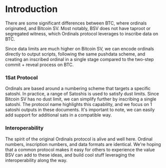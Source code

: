 # Introduction

There are some significant differences between BTC, where ordinals originated, and Bitcoin SV. Most notably, BSV does not have taproot or segregated witness, which Ordinals protocol leverages to inscribe data on BTC.

Since data limits are much higher on Bitcoin SV, we can encode ordinals directly to output scripts, following the same pushdata scheme, and creating an inscribed ordinal in a single stage compared to the two-step commit + reveal process on BTC.

### 1Sat Protocol

Ordinals are based around a numbering scheme that targets a specific satoshi. In practice, a range of Satoshis is used to satisfy dust limits. Since Bitcoin SV has no dust limit, we can simplify further by inscribing a single satoshi. The protocol name highlights this capability, and we focus on 1 satoshi outputs in these documents. It's important to note, we can easily add support for additional sats in a compatible way.

### Interoperability

The spirit of the original Ordinals protocol is alive and well here. Ordinal numbers, inscription numbers, and data formats are identical. We're hoping that a common protocol makes it easy for others to experience the value BSV can add to these ideas, and build cool stuff leveraging the interoperability along the way.
